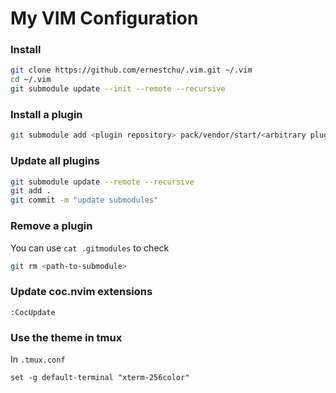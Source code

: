 # My VIM Configuration

### Install
```sh
git clone https://github.com/ernestchu/.vim.git ~/.vim
cd ~/.vim
git submodule update --init --remote --recursive
```

### Install a plugin
```sh
git submodule add <plugin repository> pack/vendor/start/<arbitrary plugin name>
```

### Update all plugins
```sh
git submodule update --remote --recursive
git add .
git commit -m "update submodules"
```

### Remove a plugin
You can use `cat .gitmodules` to check <path-to-submodule>
```sh
git rm <path-to-submodule>
```

### Update coc.nvim extensions
```vim
:CocUpdate
```

### Use the theme in tmux
In `.tmux.conf`
```
set -g default-terminal "xterm-256color"
```
